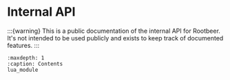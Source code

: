 # Internal API
:::{warning}
This is a public documentation of the internal API for Rootbeer.
It's not intended to be used publicly and exists to keep track of
documented features.
:::

```{toctree}
:maxdepth: 1
:caption: Contents
lua_module
